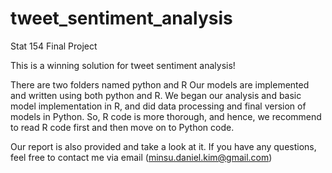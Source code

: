 # tweet_sentiment_analysis

Stat 154 Final Project

This is a winning solution for tweet sentiment analysis!

There are two folders named python and R
Our models are implemented and written using both python and R. We began our analysis and basic model implementation in R, and did data processing and final version of models in Python. So, R code is more thorough, and hence, we recommend to read R code first and then move on to Python code.

Our report is also provided and take a look at it. If you have any questions, feel free to contact me via email (minsu.daniel.kim@gmail.com)